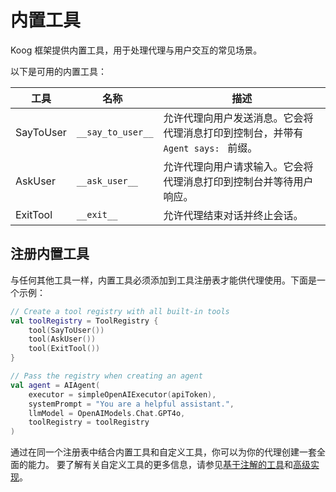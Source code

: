 # 内置工具

Koog 框架提供内置工具，用于处理代理与用户交互的常见场景。

以下是可用的内置工具：

| 工具      | <div style="width:115px">名称</div> | 描述                                                                                                          |
|-----------|-------------------------------------|-----------------------------------------------------------------------------------------------------------------------|
| SayToUser | `__say_to_user__`                   | 允许代理向用户发送消息。它会将代理消息打印到控制台，并带有 `Agent says: ` 前缀。 |
| AskUser   | `__ask_user__`                      | 允许代理向用户请求输入。它会将代理消息打印到控制台并等待用户响应。        |
| ExitTool  | `__exit__`                          | 允许代理结束对话并终止会话。                                                     |

## 注册内置工具

与任何其他工具一样，内置工具必须添加到工具注册表才能供代理使用。下面是一个示例：

```kotlin
// Create a tool registry with all built-in tools
val toolRegistry = ToolRegistry {
    tool(SayToUser())
    tool(AskUser())
    tool(ExitTool())
}

// Pass the registry when creating an agent
val agent = AIAgent(
    executor = simpleOpenAIExecutor(apiToken),
    systemPrompt = "You are a helpful assistant.",
    llmModel = OpenAIModels.Chat.GPT4o,
    toolRegistry = toolRegistry
)
```

通过在同一个注册表中结合内置工具和自定义工具，你可以为你的代理创建一套全面的能力。
要了解有关自定义工具的更多信息，请参见[基于注解的工具](annotation-based-tools.md)和[高级实现](advanced-tool-implementation.md)。